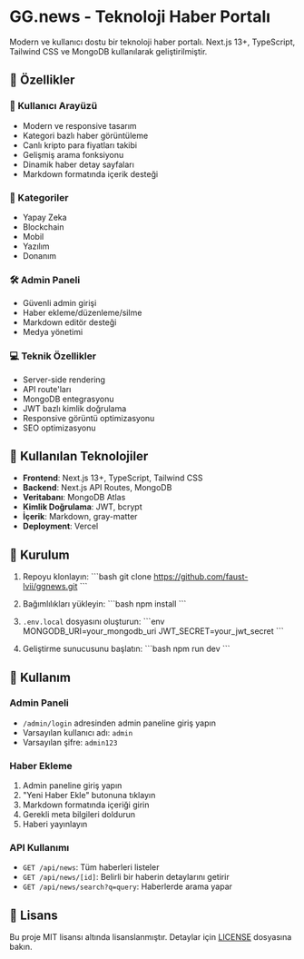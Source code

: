 # GG.news - Teknoloji Haber Portalı

Modern ve kullanıcı dostu bir teknoloji haber portalı. Next.js 13+, TypeScript, Tailwind CSS ve MongoDB kullanılarak geliştirilmiştir.

## 🚀 Özellikler

### 📱 Kullanıcı Arayüzü
- Modern ve responsive tasarım
- Kategori bazlı haber görüntüleme
- Canlı kripto para fiyatları takibi
- Gelişmiş arama fonksiyonu
- Dinamik haber detay sayfaları
- Markdown formatında içerik desteği

### 📂 Kategoriler
- Yapay Zeka
- Blockchain
- Mobil
- Yazılım
- Donanım

### 🛠️ Admin Paneli
- Güvenli admin girişi
- Haber ekleme/düzenleme/silme
- Markdown editör desteği
- Medya yönetimi

### 💻 Teknik Özellikler
- Server-side rendering
- API route'ları
- MongoDB entegrasyonu
- JWT bazlı kimlik doğrulama
- Responsive görüntü optimizasyonu
- SEO optimizasyonu

## 🔧 Kullanılan Teknolojiler

- **Frontend**: Next.js 13+, TypeScript, Tailwind CSS
- **Backend**: Next.js API Routes, MongoDB
- **Veritabanı**: MongoDB Atlas
- **Kimlik Doğrulama**: JWT, bcrypt
- **İçerik**: Markdown, gray-matter
- **Deployment**: Vercel

## 🚀 Kurulum

1. Repoyu klonlayın:
\`\`\`bash
git clone https://github.com/faust-lvii/ggnews.git
\`\`\`

2. Bağımlılıkları yükleyin:
\`\`\`bash
npm install
\`\`\`

3. `.env.local` dosyasını oluşturun:
\`\`\`env
MONGODB_URI=your_mongodb_uri
JWT_SECRET=your_jwt_secret
\`\`\`

4. Geliştirme sunucusunu başlatın:
\`\`\`bash
npm run dev
\`\`\`

## 📝 Kullanım

### Admin Paneli
- `/admin/login` adresinden admin paneline giriş yapın
- Varsayılan kullanıcı adı: `admin`
- Varsayılan şifre: `admin123`

### Haber Ekleme
1. Admin paneline giriş yapın
2. "Yeni Haber Ekle" butonuna tıklayın
3. Markdown formatında içeriği girin
4. Gerekli meta bilgileri doldurun
5. Haberi yayınlayın

### API Kullanımı
- `GET /api/news`: Tüm haberleri listeler
- `GET /api/news/[id]`: Belirli bir haberin detaylarını getirir
- `GET /api/news/search?q=query`: Haberlerde arama yapar

## 📄 Lisans

Bu proje MIT lisansı altında lisanslanmıştır. Detaylar için [LICENSE](LICENSE) dosyasına bakın.